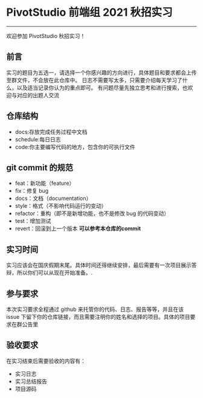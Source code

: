 # PivotStudio 前端组 2021 秋招实习

---

欢迎参加 PivotStudio 秋招实习！

## 前言

实习的题目为五选一，请选择一个你感兴趣的方向进行，具体题目和要求都会上传至群文件，不会放在此仓库中。
日志不需要写太多，只需要介绍每天学习了什么，以及适当记录你认为的重点即可。
有问题尽量先独立思考和进行搜索，也欢迎与对应的出题人交流

## 仓库结构

- docs:存放完成任务过程中文档
- schedule:每日日志
- code:你主要编写代码的地方，包含你的可执行文件


## git commit 的规范
- feat：新功能（feature）
- fix：修复 bug
- docs：文档（documentation）
- style：格式（不影响代码运⾏的变动）
- refactor：重构（即不是新增功能，也不是修改 bug 的代码变动）
- test：增加测试
- revert：回滚到上⼀个版本
**可以参考本仓库的commit**

## 实习时间

实习应该会在国庆假期末尾。具体时间还得继续安排，最后需要有一次项目展示答辩，所以你们可以从现在开始准备。.

## 参与要求

本次实习要求全程通过 github 来托管你的代码、日志、报告等等，并且在该 issue 下留下你的仓库链接，而且需要注明你的姓名和选择的项目。具体的项目要求在群公告里

## 验收要求

在实习结束后需要验收的内容有：

- 实习日志
- 实习总结报告
- 项目源码
